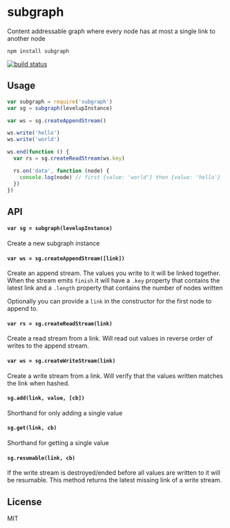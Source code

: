# subgraph

Content addressable graph where every node has at most a single link to another node

```
npm install subgraph
```

[![build status](http://img.shields.io/travis/mafintosh/subgraph.svg?style=flat)](http://travis-ci.org/mafintosh/subgraph)

## Usage

``` js
var subgraph = require('subgraph')
var sg = subgraph(levelupInstance)

var ws = sg.createAppendStream()

ws.write('hello')
ws.write('world')

ws.end(function () {
  var rs = sg.createReadStream(ws.key)

  rs.on('data', function (node) {
    console.log(node) // first {value: 'world'} then {value: 'hello'}
  })
})
```

## API

#### `var sg = subgraph(levelupInstance)`

Create a new subgraph instance

#### `var ws = sg.createAppendStream([link])`

Create an append stream. The values you write to it will be linked together.
When the stream emits `finish` it will have a `.key` property that contains the latest link
and a `.length` property that contains the number of nodes written

Optionally you can provide a `link` in the constructor for the first node to append to.

#### `var rs = sg.createReadStream(link)`

Create a read stream from a link.
Will read out values in reverse order of writes to the append stream.

#### `var ws = sg.createWriteStream(link)`

Create a write stream from a link. Will verify that the values written matches the link when hashed.

#### `sg.add(link, value, [cb])`

Shorthand for only adding a single value

#### `sg.get(link, cb)`

Shorthand for getting a single value

#### `sg.resumable(link, cb)`

If the write stream is destroyed/ended before all values are written to it will be resumable.
This method returns the latest missing link of a write stream.

## License

MIT
